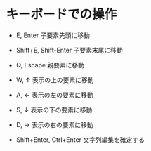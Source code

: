 # キーボードでの操作

- E, Enter 子要素先頭に移動
- Shift+E, Shift-Enter 子要素末尾に移動
- Q, Escape 親要素に移動
- W, ↑ 表示の上の要素に移動
- A, ← 表示の左の要素に移動
- S, ↓ 表示の下の要素に移動
- D, → 表示の右の要素に移動

- Shift+Enter, Ctrl+Enter 文字列編集を確定する
